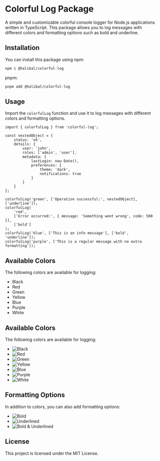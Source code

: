# Colorful Log Package

A simple and customizable colorful console logger for Node.js applications written in TypeScript. This package allows you to log messages with different colors and formatting options such as bold and underline.

## Installation

You can install this package using npm:

```sh
npm i @halibal/colorful-log
```

pnpm:

```sh
pnpm add @halibal/colorful-log
```

## Usage

Import the `colorfulLog` function and use it to log messages with different colors and formatting options.

```tsx
import { colorfulLog } from 'colorful-log';

const nestedObject = {
    status: 'ok',
    details: {
        user: 'john',
        roles: ['admin', 'user'],
        metadata: {
            lastLogin: new Date(),
            preferences: {
                theme: 'dark',
                notifications: true
            }
        }
    }
};

colorfulLog('green', ['Operation successful:', nestedObject], ['underline']);
colorfulLog(
    'red',
    ['Error occurred:', { message: 'Something went wrong', code: 500 }],
    ['bold']
);
colorfulLog('blue', ['This is an info message'], ['bold', 'underline']);
colorfulLog('purple', ['This is a regular message with no extra formatting']);
```

## Available Colors

The following colors are available for logging:

-   Black
-   Red
-   Green
-   Yellow
-   Blue
-   Purple
-   White

## Available Colors

The following colors are available for logging:

-   ![Black](https://i.imgur.com/sNSFHmr.jpeg)
-   ![Red](https://imgur.com/bCutWpG.jpeg)
-   ![Green](https://imgur.com/wtP79e5.jpeg)
-   ![Yellow](https://imgur.com/aMJiuUu.jpeg)
-   ![Blue](https://imgur.com/sPCq9pI.jpeg)
-   ![Purple](https://imgur.com/tLXCnDI.jpeg)
-   ![White](https://imgur.com/pZNKTB1.jpeg)

## Formatting Options

In addition to colors, you can also add formatting options:

-   ![Bold](https://imgur.com/he2flDN.jpeg)
-   ![Underlined](https://imgur.com/xUfCQ9o.jpeg)
-   ![Bold & Underlined](https://imgur.com/O675lAB.jpeg)

## License

This project is licensed under the MIT License.
